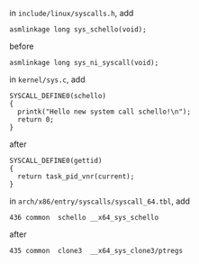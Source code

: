 in `include/linux/syscalls.h`, add
```
asmlinkage long sys_schello(void);
```
before
```
asmlinkage long sys_ni_syscall(void);
```

in `kernel/sys.c`, add
```
SYSCALL_DEFINE0(schello)
{
  printk("Hello new system call schello!\n");
  return 0;
}
```
after
```
SYSCALL_DEFINE0(gettid)
{
  return task_pid_vnr(current);
}
```

in `arch/x86/entry/syscalls/syscall_64.tbl`, add
```
436 common  schello __x64_sys_schello
```
after
```
435 common  clone3  __x64_sys_clone3/ptregs
```
